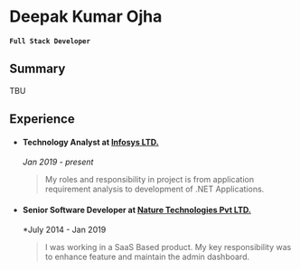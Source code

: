# Deepak Kumar Ojha 

#### `Full Stack Developer`

## Summary
TBU

## Experience
- #### Technology Analyst at [Infosys LTD.](https://www.infosys.com)
  *Jan 2019 - present*
    > My roles and responsibility in project is from application requirement analysis to development of .NET Applications.
- #### Senior Software Developer at [Nature Technologies Pvt LTD.](https://www.natureglobal.com)
  *July 2014 - Jan 2019
    > I was working in a SaaS Based product. My key responsibility was to enhance feature and maintain the admin dashboard.
